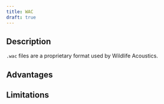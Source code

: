 ```yaml
---
title: WAC
draft: true
---
```


## Description
`.wac` files are a proprietary format used by Wildlife Acoustics.

## Advantages

## Limitations